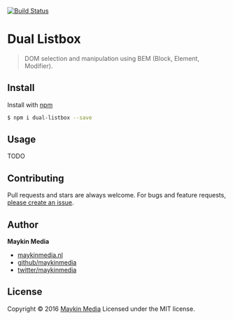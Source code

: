 [![Build Status](https://travis-ci.org/maykinmedia/dual-listbox.svg?branch=1.0)](https://travis-ci.org/maykinmedia/dual-listbox)

# Dual Listbox

> DOM selection and manipulation using BEM (Block, Element, Modifier).

## Install

Install with [npm](https://www.npmjs.com/)

```sh
$ npm i dual-listbox --save
```

## Usage 

TODO

## Contributing

Pull requests and stars are always welcome. For bugs and feature requests, [please create an issue](https://github.com/maykinmedia/dual-listbox/issues).

## Author

**Maykin Media**

* [maykinmedia.nl](https://www.maykinmedia.nl/)
* [github/maykinmedia](https://github.com/maykinmedia)
* [twitter/maykinmedia](http://twitter.com/maykinmedia)

## License

Copyright © 2016 [Maykin Media](https://www.maykinmedia.nl/)
Licensed under the MIT license.
